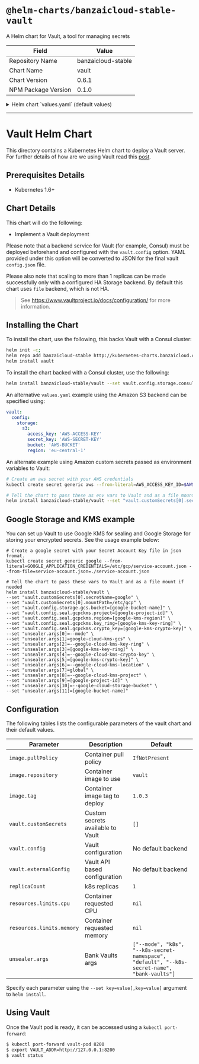 # `@helm-charts/banzaicloud-stable-vault`

A Helm chart for Vault, a tool for managing secrets

| Field               | Value              |
| ------------------- | ------------------ |
| Repository Name     | banzaicloud-stable |
| Chart Name          | vault              |
| Chart Version       | 0.6.1              |
| NPM Package Version | 0.1.0              |

<details>

<summary>Helm chart `values.yaml` (default values)</summary>

```yaml
# Default values for vault.
# This is a YAML-formatted file.
# Declare variables to be passed into your templates.
replicaCount: 1
strategy:
  type: RollingUpdate
image:
  repository: vault
  tag: 1.1.0
  pullPolicy: IfNotPresent
service:
  name: vault
  type: ClusterIP
  port: 8200
  # annotations:
  #   cloud.google.com/load-balancer-type: "Internal"
ingress:
  enabled: false
  # Used to create Ingress record (should used with service.type: ClusterIP).
  # hosts:
  #  - chart-example.local
  # annotations:
  #   kubernetes.io/ingress.class: nginx
  #   kubernetes.io/tls-acme: "true"
  # tls:
  #   Secrets must be manually created in the namespace.
  #   - secretName: chart-example-tls
  #     hosts:
  #       - chart-example.local
persistence:
  ## Enable persistence using Persistent Volume Claims
  ## ref: http://kubernetes.io/docs/user-guide/persistent-volumes/
  enabled: false
  ## Vault data Persistent Volume Storage Class
  ## If defined, storageClassName: <storageClass>
  ## If set to "-", storageClassName: "", which disables dynamic provisioning
  ## If undefined (the default) or set to null, no storageClassName spec is
  ## set, choosing the default provisioner. (gp2 on AWS, standard on
  ## GKE, AWS & OpenStack)
  # storageClass: "-"
  # Used for hostPath persistence if left empty, "emptyDir" will be used
  hostPath: ""
  ## Set default PVC size
  size: 10G
  ## Set default PVC access mode: https://kubernetes.io/docs/concepts/storage/persistent-volumes/#access-modes
  accessMode: ReadWriteOnce
podAnnotations:
  prometheus.io/scrape: "true"
  prometheus.io/path: "/metrics"
  prometheus.io/port: "9102"
resources: {}
  # We usually recommend not to specify default resources and to leave this as a conscious
  # choice for the user. This also increases chances charts run on environments with little
  # resources, such as Minikube. If you do want to specify resources, uncomment the following
  # lines, adjust them as necessary, and remove the curly braces after 'resources:'.
  # limits:
  #   cpu: 100m
  #   memory: 128Mi
  # requests:
  #   cpu: 100m
  #   memory: 128Mi
vault:
  # Allows the mounting of various custom secrets to enable production vault
  # configurations. The comments show an example usage for mounting a TLS
  # secret. The two fields required are a secretName indicating the name of
  # the Kuberentes secret (created outside of this chart), and the mountPath
  # at which it should be mounted in the Vault container.
  customSecrets: []
    # - secretName: vault-tls
    #   mountPath: /vault/tls
  externalConfig:
    # Allows creating policies in Vault which can be used later on in roles
    # for the Kubernetes based authentication.
    # See https://www.vaultproject.io/docs/concepts/policies.html for more information.
    policies:
      - name: allow_secrets
        rules: path "secret/*" {
                capabilities = ["create", "read", "update", "delete", "list"]
              }
    auth:
      - type: kubernetes
        # Allows creating roles in Vault which can be used later on for the Kubernetes based
        # authentication.
        # See https://www.vaultproject.io/docs/auth/kubernetes.html#creating-a-role for
        # more information.
        roles:
          # Allow every pod in the default namespace to use the secret kv store
          - name: default
            bound_service_account_names: default
            bound_service_account_namespaces: default
            policies: allow_secrets
            ttl: 1h
    secrets:
      - path: secret
        type: kv
        description: General secrets.
        options:
          version: 2
  config:
    # A YAML representation of a final vault config.json file.
    # See https://www.vaultproject.io/docs/configuration/ for more information.
    listener:
      tcp:
        address: '[::]:8200'
        # tls_disable: true
        tls_cert_file: /vault/tls/server.crt
        tls_key_file: /vault/tls/server.key

    telemetry:
      statsd_address: localhost:9125

    ui: true

    # See https://www.vaultproject.io/docs/configuration/storage/ for storage backends
    storage: {}
      # file:
      #   path: "/vault/file"
      # consul:
      #   address: ""
      #   path: ""
      #
      # etcd:
      #   address: ""
      #   path: "vault/"
      #
      # s3:
      #   bucket: ""
      #   region: ""
      #   access_key: ""
      #   secret_key: ""
      #   endpoint: "" # When not using AWS S3
      #
      # gcs:
      #   bucket: ""
      #   credentials_file: ""
      #   ha_enabled: "true"
    # api_addr: http://localhost:8200

  # Until this issue is fixed: https://github.com/kubernetes/helm/issues/3117
  # we have to workaround the default storage problem.
  defaultStorage:
    storage:
      file:
        path: "/vault/file"

  logLevel: info

unsealer:
  image:
    repository: banzaicloud/bank-vaults
    tag: 0.4.13
    pullPolicy: IfNotPresent
  args: [
      "--mode",
      "k8s",
      "--k8s-secret-namespace",
      "default",
      "--k8s-secret-name",
      "bank-vaults"
  ]
  metrics:
    enabled: true
    debug: true
    name: metrics
    type: ClusterIP
    port: 9091
    serviceMonitor:
      enabled: false
      additionalLabels: {}
    annotations:
      prometheus.io/scrape: "true"
      prometheus.io/path: "/metrics"
      prometheus.io/port: "9091"

statsd:
  metrics:
    enabled: true
    port: 9102
    serviceMonitor:
      enabled: false
      additionalLabels: {}
  config:
    mappings:
    - match: vault.route.*.*
      name: "vault_route"
      labels:
        method: "$1"
        path: "$2"

```

</details>

---

# Vault Helm Chart

This directory contains a Kubernetes Helm chart to deploy a Vault server. For further details of how are we using Vault read this [post](https://banzaicloud.com/blog/oauth2-vault/).

## Prerequisites Details

- Kubernetes 1.6+

## Chart Details

This chart will do the following:

- Implement a Vault deployment

Please note that a backend service for Vault (for example, Consul) must
be deployed beforehand and configured with the `vault.config` option. YAML
provided under this option will be converted to JSON for the final vault
`config.json` file.

Please also note that scaling to more than 1 replicas can be made successfully only with a configured HA Storage backend. By default this chart uses `file` backend, which is not HA.

> See https://www.vaultproject.io/docs/configuration/ for more information.

## Installing the Chart

To install the chart, use the following, this backs Vault with a Consul cluster:

```bash
helm init -c;
helm repo add banzaicloud-stable http://kubernetes-charts.banzaicloud.com/branch/master
helm install vault
```

To install the chart backed with a Consul cluster, use the following:

```bash
helm install banzaicloud-stable/vault --set vault.config.storage.consul.address="myconsul-svc-name:8500",vault.config.storage.consul.path="vault"
```

An alternative `values.yaml` example using the Amazon S3 backend can be specified using:

```yaml
vault:
  config:
    storage:
      s3:
        access_key: 'AWS-ACCESS-KEY'
        secret_key: 'AWS-SECRET-KEY'
        bucket: 'AWS-BUCKET'
        region: 'eu-central-1'
```

An alternate example using Amazon custom secrets passed as environment variables to Vault:

```bash
# Create an aws secret with your AWS credentials
kubectl create secret generic aws --from-literal=AWS_ACCESS_KEY_ID=$AWS_ACCESS_KEY_ID --from-literal=AWS_SECRET_ACCESS_KEY=$AWS_SECRET_ACCESS_KEY

# Tell the chart to pass these as env vars to Vault and as a file mount if needed
helm install banzaicloud-stable/vault --set "vault.customSecrets[0].secretName=aws" --set "vault.customSecrets[0].mountPath=/vault/aws"
```

## Google Storage and KMS example

You can set up Vault to use Google KMS for sealing and Google Storage for storing your encrypted secrets. See the usage example below:

```
# Create a google secret with your Secret Account Key file in json fromat.
kubectl create secret generic google --from-literal=GOOGLE_APPLICATION_CREDENTIALS=/etc/gcp/service-account.json --from-file=service-account.json=./service-account.json

# Tell the chart to pass these vars to Vault and as a file mount if needed
helm install banzaicloud-stable/vault \
--set "vault.customSecrets[0].secretName=google" \
--set "vault.customSecrets[0].mountPath=/etc/gcp" \
--set "vault.config.storage.gcs.bucket=[google-bucket-name]" \
--set "vault.config.seal.gcpckms.project=[google-project-id]" \
--set "vault.config.seal.gcpckms.region=[google-kms-region]" \
--set "vault.config.seal.gcpckms.key_ring=[google-kms-key-ring]" \
--set "vault.config.seal.gcpckms.crypto_key=[google-kms-crypto-key]" \
--set "unsealer.args[0]=--mode" \
--set "unsealer.args[1]=google-cloud-kms-gcs" \
--set "unsealer.args[2]=--google-cloud-kms-key-ring" \
--set "unsealer.args[3]=[google-kms-key-ring]" \
--set "unsealer.args[4]=--google-cloud-kms-crypto-key" \
--set "unsealer.args[5]=[google-kms-crypto-key]" \
--set "unsealer.args[6]=--google-cloud-kms-location" \
--set "unsealer.args[7]=global" \
--set "unsealer.args[8]=--google-cloud-kms-project" \
--set "unsealer.args[9]=[google-project-id]" \
--set "unsealer.args[10]=--google-cloud-storage-bucket" \
--set "unsealer.args[11]=[google-bucket-name]"
```

## Configuration

The following tables lists the configurable parameters of the vault chart and their default values.

| Parameter                 | Description                       | Default                                                                                      |
| ------------------------- | --------------------------------- | -------------------------------------------------------------------------------------------- |
| `image.pullPolicy`        | Container pull policy             | `IfNotPresent`                                                                               |
| `image.repository`        | Container image to use            | `vault`                                                                                      |
| `image.tag`               | Container image tag to deploy     | `1.0.3`                                                                                      |
| `vault.customSecrets`     | Custom secrets available to Vault | `[]`                                                                                         |
| `vault.config`            | Vault configuration               | No default backend                                                                           |
| `vault.externalConfig`    | Vault API based configuration     | No default backend                                                                           |
| `replicaCount`            | k8s replicas                      | `1`                                                                                          |
| `resources.limits.cpu`    | Container requested CPU           | `nil`                                                                                        |
| `resources.limits.memory` | Container requested memory        | `nil`                                                                                        |
| `unsealer.args`           | Bank Vaults args                  | `["--mode", "k8s", "--k8s-secret-namespace", "default", "--k8s-secret-name", "bank-vaults"]` |

Specify each parameter using the `--set key=value[,key=value]` argument to `helm install`.

## Using Vault

Once the Vault pod is ready, it can be accessed using a `kubectl port-forward`:

```bash
$ kubectl port-forward vault-pod 8200
$ export VAULT_ADDR=http://127.0.0.1:8200
$ vault status
```
